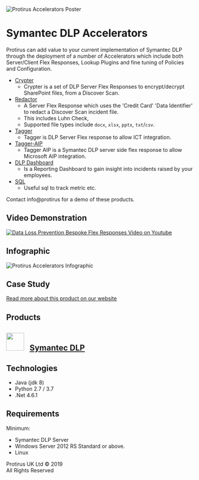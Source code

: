![Protirus Accelerators Poster](/content/images/Accelerators_Poster.png "Protirus Accelerators Poster")

# Symantec DLP Accelerators
Protirus can add value to your current implementation of Symantec DLP through the deployment of a number of Accelerators which include both Server/Client Flex Responses, Lookup Plugins and fine tuning of Policies and Configuration.

- [Crypter](https://github.com/Protirus/Crypter)
  - Crypter is a set of DLP Server Flex Responses to encrypt/decrypt SharePoint files, from a Discover Scan.
- [Redactor](https://github.com/Protirus/Redactor)
  - A Server Flex Response which uses the 'Credit Card' 'Data Identifier' to redact a Discover Scan incident file.
  - This includes Luhn Check, 
  - Supported file types include `docx`, `xlsx`, `pptx`, `txt`/`csv`.
- [Tagger](https://github.com/Protirus/Tagger)
  - Tagger is DLP Server Flex response to allow ICT integration.
- [Tagger-AIP](https://github.com/Protirus/Tagger-AIP)
  - Tagger AIP is a Symantec DLP server side flex response to allow Microsoft AIP integration.
- [DLP Dashboard](https://github.com/Protirus/DLP-Dashboard)
  - Is a Reporting Dashboard to gain insight into incidents raised by your employees.
- [SQL](https://github.com/Protirus/Symantec-DLP-SQL)
  - Useful sql to track metric etc.

Contact info@protirus for a demo of these products.

## Video Demonstration

[![Data Loss Prevention Bespoke Flex Responses Video on Youtube](https://img.youtube.com/vi/vJ5gXX6zWQM/0.jpg)](https://www.youtube.com/watch?v=vJ5gXX6zWQM)

## Infographic

![Protirus Accelerators Infographic](/content/images/Accelerators_Infographic.png "Protirus Accelerators Infographic")

## Case Study

[Read more about this product on our website](https://protirus.com/Cases/Detail/26)

## Products

## <img src="/content/images/DLP_Logo.png" width="48"> &nbsp; [Symantec DLP](https://www.symantec.com/products/data-loss-prevention) 

## Technologies

- Java (jdk 8)
- Python 2.7 / 3.7
- .Net 4.6.1

## Requirements

Minimum:
- Symantec DLP Server
- Windows Server 2012 RS Standard or above.
- Linux

Protirus UK Ltd &copy; 2019 <br/>
All Rights Reserved
